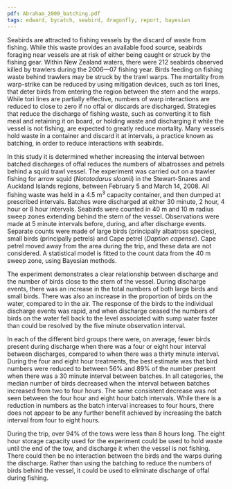 ```yaml
---
pdf: Abraham_2009_batching.pdf
tags: edward, bycatch, seabird, dragonfly, report, bayesian
---
```

Seabirds are attracted to fishing vessels by the discard of waste from fishing. While this waste provides an available food source, seabirds foraging near vessels are at risk of either being caught or struck by the fishing gear. Within New Zealand waters, there were 212 seabirds observed killed by trawlers during the 2006—07 fishing year. Birds feeding on fishing waste behind trawlers may be struck by the trawl warps. The mortality from warp-strike can be reduced by using mitigation devices, such as tori lines, that deter birds from entering the region between the stern and the warps. While tori lines are partially effective, numbers of warp interactions are reduced to close to zero if no offal or discards are discharged. Strategies that reduce the discharge of fishing waste, such as converting it to fish meal and retaining it on board, or holding waste and discharging it while the vessel is not fishing, are expected to greatly reduce mortality. Many vessels hold waste in a container and discard it at intervals, a practice known as batching, in order to reduce interactions with seabirds.

In this study it is determined whether increasing the interval between batched discharges of offal reduces the numbers of albatrosses and petrels behind a squid trawl vessel. The experiment was carried out on a trawler fishing for arrow squid (*Nototodarus sloanii*) in the Stewart-Snares and Auckland Islands regions, between February 5 and March 14, 2008. All fishing waste was held in a 4.5 m<sup>3</sup> capacity container, and then dumped at prescribed intervals. Batches were discharged at either 30 minute, 2 hour, 4 hour or 8 hour intervals. Seabirds were counted in 40 m and 10 m radius sweep zones extending behind the stern of the vessel. Observations were made at 5 minute intervals before, during, and after discharge events. Separate counts were made of large birds (principally albatross species), small birds (principally petrels) and Cape petrel (*Daption capense*). Cape petrel moved away from the area during the trip, and these data are not considered. A statistical model is fitted to the count data from the 40 m sweep zone, using Bayesian methods.

The experiment demonstrates a clear relationship between discharge and the number of birds close to the stern of the vessel. During discharge events, there was an increase in the total numbers of both large birds and small birds. There was also an increase in the proportion of birds on the water, compared to in the air. The response of the birds to the individual discharge events was rapid, and when discharge ceased the numbers of birds on the water fell back to the level associated with sump water faster than could be resolved by the five minute observation interval.

In each of the different bird groups there were, on average, fewer birds present during discharge when there was a four or eight hour interval between discharges, compared to when there was a thirty minute interval. During the four and eight hour treatments, the best estimate was that bird numbers were reduced to between 56% and 89% of the number present when there was a 30 minute interval between batches. In all categories, the median number of birds decreased when the interval between batches increased from two to four hours. The same consistent decrease was not seen between the four hour and eight hour batch intervals. While there is a reduction in numbers as the batch interval increases to four hours, there does not appear to be any further benefit achieved by increasing the batch interval from four to eight hours.

During the trip, over 94% of the tows were less than 8 hours long. The eight hour storage capacity used for the experiment could be used to hold waste until the end of the tow, and discharge it when the vessel is not fishing. There could then be no interaction between the birds and the warps during the discharge. Rather than using the batching to reduce the numbers of birds behind the vessel, it could be used to eliminate discharge of offal during fishing.

